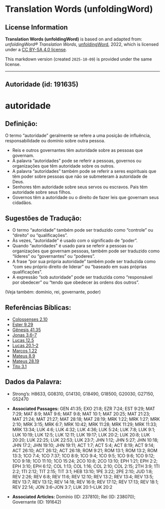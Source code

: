 # Translation Words (unfoldingWord)

## License Information

**Translation Words (unfoldingWord)** is based on and adapted from: _unfoldingWord® Translation Words_, [unfoldingWord](https://unfoldingword.org/utw), 2022, which is licensed under a [CC BY-SA 4.0 license](https://creativecommons.org/licenses/by-sa/4.0/legalcode.en).

This markdown version (created `2025-10-09`) is provided under the same license.



--------------------------------

## Autoridade (id: 191635)

autoridade
==========

Definição:
----------

O termo “autoridade” geralmente se refere a uma posição de influência, responsabilidade ou domínio sobre outra pessoa.

* Reis e outros governantes têm autoridade sobre as pessoas que governam.
* A palavra “autoridades” pode se referir a pessoas, governos ou organizações que têm autoridade sobre os outros.
* A palavra “autoridades” também pode se referir a seres espirituais que têm poder sobre pessoas que não se submeteram à autoridade de Deus.
* Senhores têm autoridade sobre seus servos ou escravos. Pais têm autoridade sobre seus filhos.
* Governos têm a autoridade ou o direito de fazer leis que governam seus cidadãos.

Sugestões de Tradução:
----------------------

* O termo “autoridade” também pode ser traduzido como “controle” ou “direito” ou “qualificações”.
* Às vezes, “autoridade” é usado com o significado de “poder”.
* Quando “autoridades” é usado para se referir a pessoas ou organizações que governam pessoas, também pode ser traduzido como “líderes” ou “governantes” ou “poderes”.
* A frase “por sua própria autoridade” também pode ser traduzida como “com seu próprio direito de liderar” ou “baseado em suas próprias qualificações”.
* A expressão “sob autoridade” pode ser traduzida como “responsável por obedecer” ou “tendo que obedecer às ordens dos outros”.

(Veja também: domínio, rei, governante, poder)

Referências Bíblicas:
---------------------

* [Colossenses 2\.10](https://ref.ly/Col2:10)
* [Ester 9\.29](https://ref.ly/Esth9:29)
* [Gênesis 41\.35](https://ref.ly/Gen41:35)
* [Jonas 3\.6–7](https://ref.ly/Jonah3:6-Jonah3:7)
* [Lucas 12\.5](https://ref.ly/Luke12:5)
* [Lucas 20\.1–2](https://ref.ly/Luke20:1-Luke20:2)
* [Marcos 1\.22](https://ref.ly/Mark1:22)
* [Mateus 8\.9](https://ref.ly/Matt8:9)
* [Mateus 28\.19](https://ref.ly/Matt28:19)
* [Tito 3\.1](https://ref.ly/Titus3:1)

Dados da Palavra:
-----------------

* Strong’s: H8633, G08310, G14130, G18490, G18500, G20030, G27150, G52470

* **Associated Passages:** GEN 41:35; EXO 21:8; EZR 7:24; EST 9:29; MAT 7:29; MAT 8:9; MAT 9:6; MAT 9:8; MAT 10:1; MAT 20:25; MAT 21:23; MAT 21:24; MAT 21:27; MAT 28:18; MAT 28:19; MRK 1:22; MRK 1:27; MRK 2:10; MRK 3:15; MRK 6:7; MRK 10:42; MRK 11:28; MRK 11:29; MRK 11:33; MRK 13:34; LUK 4:6; LUK 4:32; LUK 4:36; LUK 5:24; LUK 7:8; LUK 9:1; LUK 10:19; LUK 12:5; LUK 12:11; LUK 19:17; LUK 20:2; LUK 20:8; LUK 20:20; LUK 22:25; LUK 22:53; LUK 23:7; JHN 1:12; JHN 5:27; JHN 10:18; JHN 17:2; JHN 19:10; JHN 19:11; ACT 1:7; ACT 5:4; ACT 8:19; ACT 9:14; ACT 26:10; ACT 26:12; ACT 26:18; ROM 9:21; ROM 13:1; ROM 13:2; ROM 13:3; 1CO 7:4; 1CO 7:37; 1CO 8:9; 1CO 9:4; 1CO 9:5; 1CO 9:6; 1CO 9:12; 1CO 9:18; 1CO 11:10; 1CO 15:24; 2CO 10:8; 2CO 13:10; EPH 1:21; EPH 2:2; EPH 3:10; EPH 6:12; COL 1:13; COL 1:16; COL 2:10; COL 2:15; 2TH 3:9; 1TI 2:2; 1TI 2:12; TIT 2:15; TIT 3:1; HEB 13:10; 1PE 3:22; 2PE 2:10; JUD 1:8; REV 2:26; REV 6:8; REV 11:6; REV 12:10; REV 13:2; REV 13:4; REV 13:5; REV 13:7; REV 13:12; REV 14:18; REV 16:9; REV 17:12; REV 17:13; REV 18:1; REV 22:14; JON 3:6–JON 3:7; LUK 20:1–LUK 20:2
* **Associated Articles:** Domínio (ID: 237810); Rei (ID: 238070); Governante (ID: 191642)


